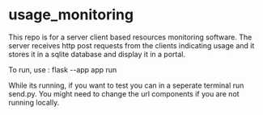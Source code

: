 # usage_monitoring
This repo is for a server client based resources monitoring software. The server receives http post requests from the clients indicating usage and it stores it in a sqlite database and display it in a portal. 

To run, use : 
flask --app app run

While its running, if you want to test you can in a seperate terminal run send.py. You might need to change the url components if you are not running locally.
